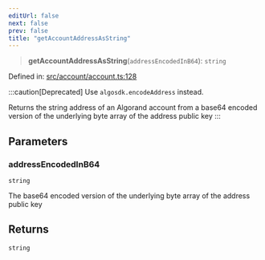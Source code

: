 ```yaml
---
editUrl: false
next: false
prev: false
title: "getAccountAddressAsString"
---
```


> **getAccountAddressAsString**(`addressEncodedInB64`): `string`

Defined in: [src/account/account.ts:128](https://github.com/algorandfoundation/algokit-utils-ts/blob/45957336d0cbf88c980c0a3343335a5e5e142c93/src/account/account.ts#L128)

:::caution[Deprecated]
Use `algosdk.encodeAddress` instead.

Returns the string address of an Algorand account from a base64 encoded version of the underlying byte array of the address public key
:::

## Parameters

### addressEncodedInB64

`string`

The base64 encoded version of the underlying byte array of the address public key

## Returns

`string`
